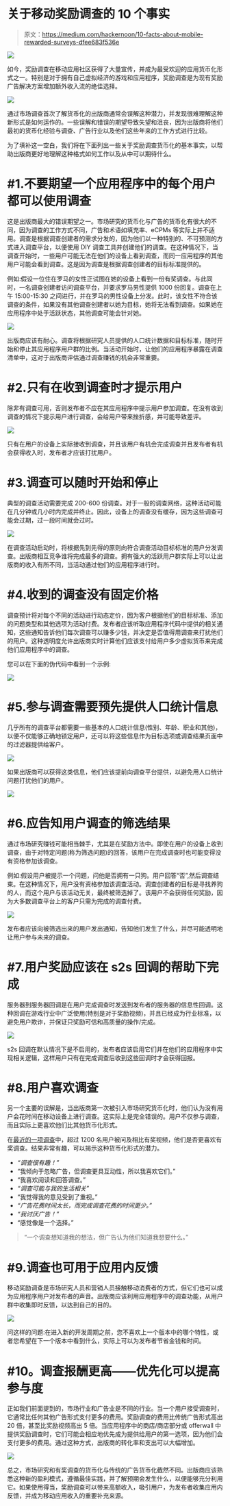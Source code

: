 # 关于移动奖励调查的 10 个事实

> 原文：<https://medium.com/hackernoon/10-facts-about-mobile-rewarded-surveys-dfee683f536e>

![](img/3d9a6e844b7fec75a1814a3195a4f31c.png)

如今，奖励调查在移动应用社区获得了大量宣传，并成为最受欢迎的应用货币化形式之一。特别是对于拥有自己虚拟经济的游戏和应用程序，奖励调查是为现有奖励广告解决方案增加额外收入流的绝佳选择。

![](img/a57a34af000d174fe20affd5da4eb263.png)

通过市场调查首次了解货币化的出版商通常会误解这种潜力，并发现很难理解这种新形式是如何运作的。一些误解和错误的期望导致失望和沮丧，因为出版商将他们最初的货币化经验与调查、广告行业以及他们这些年来的工作方式进行比较。

为了填补这一空白，我们将在下面列出一些关于奖励调查货币化的基本事实，以帮助出版商更好地理解这种格式如何工作以及从中可以期待什么。

# #1.不要期望一个应用程序中的每个用户都可以使用调查

这是出版商最大的错误期望之一。市场研究的货币化与广告的货币化有很大的不同，因为调查的工作方式不同，广告和术语如填充率、eCPMs 等实际上并不适用。调查是根据调查创建者的需求分发的，因为他们以一种特别的、不可预测的方式进入调查平台，以便使用 DIY 调查工具并创建他们的调查。在这种情况下，当调查开始时，一些用户可能无法在他们的设备上看到调查，而同一应用程序的其他用户可能会看到调查。这是因为调查是根据调查创建者的目标标准提供的。

例如:假设一位住在罗马的女性正试图在她的设备上看到一份有奖调查。与此同时，一名调查创建者访问调查平台，并要求罗马男性提供 1000 份回复。调查在上午 15:00-15:30 之间进行，并在罗马的男性设备上分发。此时，该女性不符合该调查的条件，如果没有其他调查创建者以她为目标，她将无法看到调查。如果她在应用程序中处于活跃状态，其他调查可能会针对她。

![](img/0f9e1d08db2d2180fc1f2da365b3396e.png)

出版商应该有耐心。调查将根据研究人员提供的人口统计数据和目标标准，随时开始和停止其应用程序用户群的比例。当活动开始时，让他们的应用程序暴露在调查清单中，这对于出版商评估通过调查赚钱的机会非常重要。

# #2.只有在收到调查时才提示用户

除非有调查可用，否则发布者不应在其应用程序中提示用户参加调查。在没有收到调查的情况下提示用户进行调查，会给用户带来挫折感，并可能导致差评。

![](img/a8282cbc7195dd50bba1a4e7fd7c99bd.png)

只有在用户的设备上实际接收到调查，并且该用户有机会完成调查并且发布者有机会获得收入时，发布者才应该打扰用户。

# #3.调查可以随时开始和停止

典型的调查活动需要完成 200-600 份调查。对于一般的调查网络，这种活动可能在几分钟或几小时内完成并终止。因此，设备上的调查没有缓存，因为这些调查可能会过期，过一段时间就会过时。

![](img/f5ee3bdce47284917cdb65877917ead6.png)

在调查活动启动时，将根据先到先得的原则向符合调查活动目标标准的用户分发调查。出版商相互竞争谁将完成最多的调查。拥有强大的活跃用户群实际上可以让出版商的收入有所不同，当活动通过他们的应用程序进行时。

# #4.收到的调查没有固定价格

调查预计将对每个不同的活动进行动态定价，因为客户根据他们的目标标准、添加的问题类型和其他选项为活动付费。发布者应该听取应用程序代码中提供的相关通知，这些通知告诉他们每次调查可以赚多少钱，并决定是否值得用调查来打扰他们的用户。这种透明度允许出版商实时计算他们应该支付给用户多少虚拟货币来完成他们应用程序中的调查。

您可以在下面的伪代码中看到一个示例:

![](img/704952e0f312ae7d50a77255a4867edf.png)

# #5.参与调查需要预先提供人口统计信息

几乎所有的调查平台都需要一些基本的人口统计信息(性别、年龄、职业和其他)，以便不仅能够正确地锁定用户，还可以将这些信息作为目标选项或调查结果页面中的过滤器提供给客户。

![](img/b56e319b99d18c575deac38fb517e10d.png)

如果出版商可以获得这类信息，他们应该提前向调查平台提供，以避免用人口统计问题打扰他们的用户。

![](img/d3b9f4a1fb58779a0d1202bcdf047ca4.png)

# #6.应告知用户调查的筛选结果

通过市场研究赚钱可能相当棘手，尤其是在奖励方法中。即使在用户的设备上收到调查，由于对特定问题(称为筛选问题)的回答，该用户在完成调查时也可能变得没有资格参加该调查。

例如:假设用户被提示一个问题，问他是否拥有一只狗。用户回答“否”,然后调查结束。在这种情况下，用户没有资格参加该调查活动。调查创建者的目标是寻找养狗的人，而这个用户与该活动无关，最终被筛选掉了。该用户不会获得任何奖励，因为大多数调查平台上的客户只需为完成的调查付费。

![](img/36519eb244762c11e47596c5edd0f127.png)

发布者应该向被筛选出来的用户发出通知，告知他们发生了什么，并尽可能透明地让用户参与未来的调查。

# #7.用户奖励应该在 s2s 回调的帮助下完成

服务器到服务器回调是在用户完成调查时发送到发布者的服务器的信息性回调。这种回调在游戏行业中广泛使用(特别是对于奖励视频)，并且已经成为行业标准，以避免用户欺诈，并保证只奖励可信和高质量的操作/完成。

![](img/8da1f9a9b82b1b2280632e7e1377a1d8.png)

s2s 回调在默认情况下是不启用的，发布者应该启用它们并在他们的应用程序中实现相关逻辑，这样用户只有在完成调查后收到这些回调时才会获得回报。

# #8.用户喜欢调查

另一个主要的误解是，当出版商第一次被引入市场研究货币化时，他们认为没有用户会花时间在移动设备上进行调查。这实际上是完全错误的。用户不仅参与调查，而且实际上更喜欢他们比其他货币化形式。

在[最近的一项调查](https://www.pollfish.com/dashboard/results/9576/1829202153)中，超过 1200 名用户被问及相比有奖视频，他们是否更喜欢有奖调查。结果非常有趣，可以揭示这种货币化形式的潜力。

*   *“调查很有趣！”*
*   “我倾向于忽略广告，但调查更具互动性，所以我喜欢它们。”
*   “我喜欢阅读和回答调查。”
*   *“调查可能与我的生活相关”*
*   “我觉得我的意见受到了重视。”
*   *“广告花费时间太长，而完成调查花费的时间更少。”*
*   *“我讨厌广告！”*
*   “感觉像是一个选择。”

> “一个调查想知道我的想法，但广告认为他们知道我想要什么。”

# #9.调查也可用于应用内反馈

移动奖励调查是市场研究人员和营销人员接触移动消费者的方式，但它们也可以成为应用程序用户对发布者的声音。出版商应该利用应用程序中的调查功能，从用户群中收集即时反馈，以达到自己的目的。

![](img/dea62b12904f8ed247770733053601de.png)

问这样的问题:在进入新的开发周期之前，您不喜欢上一个版本中的哪个特性，或者您希望在下一个版本中看到什么，实际上可以为发布者节省金钱和时间。

# **#10。调查报酬更高——优先化可以提高参与度**

正如我们前面提到的，市场行业和广告业是不同的行业。当一个用户接受调查时，它通常比任何其他广告形式支付更多的费用。奖励调查的费用比传统广告形式高出 20 倍，甚至比奖励视频高出 5 倍。当应用程序中的商店/商店部分或 offerwall 中提供奖励调查时，它们可能会相应地优先成为提供给用户的第一选项，因为他们会支付更多的费用。通过这种方式，出版商的转化率和支出可以大幅增加。

![](img/6d74fb927f4681a64662988fe1ed54c1.png)

总之，市场研究和有奖调查的货币化与传统的广告货币化截然不同。出版商应该熟悉这种新的盈利模式，遵循最佳实践，并了解预期会发生什么，以便能够充分利用它。如果使用得当，奖励调查可以带来高额收入，吸引用户，为发布者收集应用内反馈，并成为移动应用收入的重要补充来源。